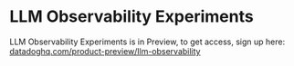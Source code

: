 # LLM Observability Experiments

LLM Observability Experiments is in Preview, to get access, sign up here: [datadoghq.com/product-preview/llm-observability](https://www.datadoghq.com/product-preview/llm-observability)
